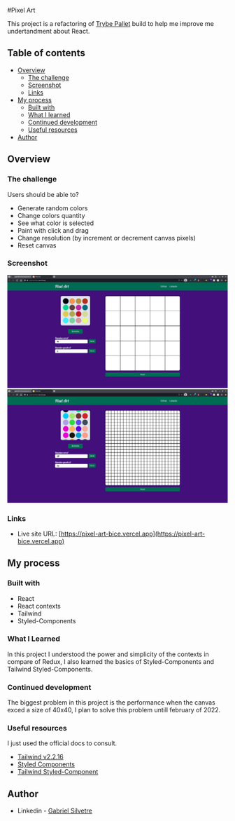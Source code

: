 #Pixel Art

This project is a refactoring of [Trybe Pallet](https://gabrielh-silvestre.github.io/pixel_art/index.html) build to help me improve me undertandment about React.

## Table of contents

- [Overview](#overview)
  - [The challenge](#the-challenge)
  - [Screenshot](#screenshot)
  - [Links](#links)
- [My process](#my-process)
  - [Built with](#built-with)
  - [What I learned](#what-i-learned)
  - [Continued development](#continued-development)
  - [Useful resources](#useful-resources)
- [Author](#author)


## Overview

### The challenge

Users should be able to?
- Generate random colors
- Change colors quantity
- See what color is selected
- Paint with click and drag
- Change resolution (by increment or decrement canvas pixels)
- Reset canvas

### Screenshot

![](./src/assets/first_screen.png)
![](./src/assets/custom_screen.png)

### Links

- Live site URL: [https://pixel-art-bice.vercel.app](https://pixel-art-bice.vercel.app)


## My process

### Built with

- React
- React contexts
- Tailwind
- Styled-Components

### What I Learned

In this project I understood the power and simplicity of the contexts in compare of Redux, I also learned the basics of Styled-Components and Tailwind Styled-Components.

### Continued development

The biggest problem in this project is the performance when the canvas exced a size of 40x40, I plan to solve this problem untill february of 2022.

### Useful resources

I just used the official docs to consult.

- [Tailwind v2.2.16](https://v2.tailwindcss.com/docs)
- [Styled Components](https://styled-components.com/docs)
- [Tailwind Styled-Component](https://www.npmjs.com/package/tailwind-styled-components)

## Author

- Linkedin - [Gabriel Silvetre](https://www.linkedin.com/in/gabrielh-silvestre/)
